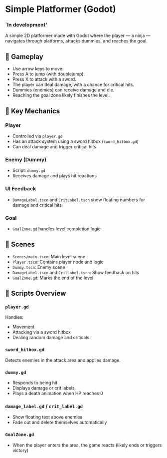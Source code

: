 # Simple Platformer (Godot)

### `In development'

A simple 2D platformer made with Godot where the player — a ninja — navigates through platforms, attacks dummies, and reaches the goal.

## 🚀 Gameplay

- Use arrow keys to move.
- Press A to jump (with doublejump).
- Press X to attack with a sword.
- The player can deal damage, with a chance for critical hits.
- Dummies (enemies) can receive damage and die.
- Reaching the goal zone likely finishes the level.

## 🧠 Key Mechanics

### Player
- Controlled via `player.gd`
- Has an attack system using a sword hitbox (`sword_hitbox.gd`)
- Can deal damage and trigger critical hits

### Enemy (Dummy)
- Script: `dummy.gd`
- Receives damage and plays hit reactions

### UI Feedback
- `DamageLabel.tscn` and `CritLabel.tscn` show floating numbers for damage and critical hits

### Goal
- `GoalZone.gd` handles level completion logic

## 🧱 Scenes
- `Scenes/main.tscn`: Main level scene
- `Player.tscn`: Contains player node and logic
- `Dummy.tscn`: Enemy scene
- `DamageLabel.tscn` and `CritLabel.tscn`: Show feedback on hits
- `GoalZone.gd`: Marks the end of the level

## 📜 Scripts Overview

### `player.gd`
Handles:
- Movement
- Attacking via a sword hitbox
- Dealing random damage and criticals

### `sword_hitbox.gd`
Detects enemies in the attack area and applies damage.

### `dummy.gd`
- Responds to being hit
- Displays damage or crit labels
- Plays a death animation when HP reaches 0

### `damage_label.gd` / `crit_label.gd`
- Show floating text above enemies
- Fade out and delete themselves automatically

### `GoalZone.gd`
- When the player enters the area, the game reacts (likely ends or triggers victory)
